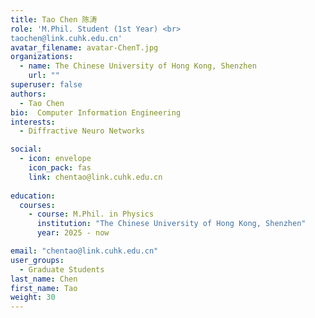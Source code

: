 ```yaml
---
title: Tao Chen 陈涛
role: 'M.Phil. Student (1st Year) <br>  
taochen@link.cuhk.edu.cn'
avatar_filename: avatar-ChenT.jpg
organizations:
  - name: The Chinese University of Hong Kong, Shenzhen
    url: ""
superuser: false
authors:
  - Tao Chen
bio:  Computer Information Engineering
interests:
  - Diffractive Neuro Networks

social:
  - icon: envelope
    icon_pack: fas
    link: chentao@link.cuhk.edu.cn
   
education:
  courses:
    - course: M.Phil. in Physics
      institution: "The Chinese University of Hong Kong, Shenzhen"
      year: 2025 - now

email: "chentao@link.cuhk.edu.cn"
user_groups:
  - Graduate Students
last_name: Chen
first_name: Tao
weight: 30
---
```

